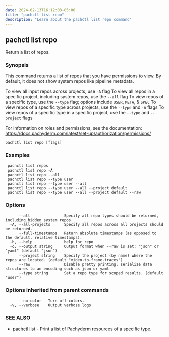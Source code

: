 ```yaml
---
date: 2024-02-13T16:12:03-05:00
title: "pachctl list repo"
description: "Learn about the pachctl list repo command"
---
```


## pachctl list repo

Return a list of repos.

### Synopsis

This command returns a list of repos that you have permissions to view. By default, it does not show system repos like pipeline metadata. 

 To view all input repos across projects, use `-A` flag 
 To view all repos in a specific project, including system repos, use the `--all` flag 
 To view repos of a specific type, use the `--type` flag; options include `USER`, `META`, & `SPEC` 
 To view repos of a specific type across projects, use the `--type` and `-A` flags 
 To view repos of a specific type in a specific project, use the `--type` and `--project` flags 

For information on roles and permissions, see the documentation: https://docs.pachyderm.com/latest/set-up/authorization/permissions/

```
pachctl list repo [flags]
```

### Examples

```
 pachctl list repos 
 pachctl list repo -A 
 pachctl list repo --all 
 pachctl list repo --type user 
 pachctl list repo --type user --all 
 pachctl list repo --type user --all --project default 
 pachctl list repo --type user --all --project default --raw
```

### Options

```
      --all               Specify all repo types should be returned, including hidden system repos.
  -A, --all-projects      Specify all repos across all projects should be returned.
      --full-timestamps   Return absolute timestamps (as opposed to the default, relative timestamps).
  -h, --help              help for repo
  -o, --output string     Output format when --raw is set: "json" or "yaml" (default "json")
      --project string    Specify the project (by name) where the repos are located. (default "video-to-frame-traces")
      --raw               Disable pretty printing; serialize data structures to an encoding such as json or yaml
      --type string       Set a repo type for scoped results. (default "user")
```

### Options inherited from parent commands

```
      --no-color   Turn off colors.
  -v, --verbose    Output verbose logs
```

### SEE ALSO

* [pachctl list](../pachctl_list)	 - Print a list of Pachyderm resources of a specific type.

